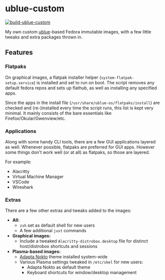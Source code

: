 # ublue-custom
[![build-ublue-custom](https://github.com/reyemxela/ublue-custom/actions/workflows/build.yml/badge.svg)](https://github.com/reyemxela/ublue-custom/actions/workflows/build.yml)

My own custom [ublue](https://github.com/ublue-os/)-based Fedora immutable images, with a few little tweaks and extra packages thrown in.

## Features

### Flatpaks
On graphical images, a flatpak installer helper (`system-flatpak-setup.service`) is installed and set to run on boot. The script removes any default fedora repos and sets up flathub, as well as installing any specified apps.

Since the apps in the install file (`/usr/share/ublue-os/flatpaks/install`) are checked and (re-)installed every time the script runs, this list is kept very minimal. It mainly consists of the bare essentials like Firefox/Okular/Gwenview/etc.

### Applications
Along with some handy CLI tools, there are a few GUI applications layered as well. Whenever possible, flatpaks are preferred for GUI apps. However some things don't work well (or at all) as flatpaks, so those are layered.

For example:
- Alacritty
- Virtual Machine Manager
- VSCode
- Wireshark

### Extras
There are a few other extras and tweaks added to the images:

- **All:**
  - `zsh` set as default shell for new users
  - A few additional `just` commands
- **Graphical images:**
  - Include a tweaked `Alacritty-distrobox.desktop` file for distinct host/distrobox shortcuts and sessions
- **Plasma-based images:**
  - [Adapta Nokto](https://github.com/PapirusDevelopmentTeam/adapta-kde) theme installed system-wide
  - Various Plasma settings tweaked in `/etc/skel` for new users:
    - Adapta Nokto as default theme
    - Keyboard shortcuts for window/desktop management
